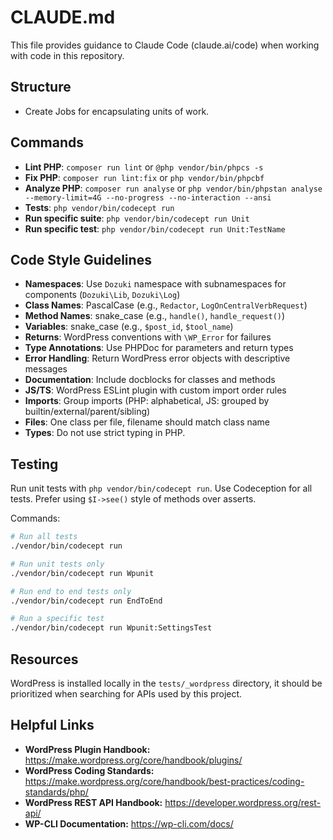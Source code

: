 # CLAUDE.md

This file provides guidance to Claude Code (claude.ai/code) when working with code in this repository.

## Structure

- Create Jobs for encapsulating units of work.

## Commands

- **Lint PHP**: `composer run lint` or `@php vendor/bin/phpcs -s`
- **Fix PHP**: `composer run lint:fix` or `php vendor/bin/phpcbf`
- **Analyze PHP**: `composer run analyse` or `php vendor/bin/phpstan analyse --memory-limit=4G --no-progress --no-interaction --ansi`
- **Tests**: `php vendor/bin/codecept run`
- **Run specific suite**: `php vendor/bin/codecept run Unit`
- **Run specific test**: `php vendor/bin/codecept run Unit:TestName`

## Code Style Guidelines
- **Namespaces**: Use `Dozuki` namespace with subnamespaces for components (`Dozuki\Lib`, `Dozuki\Log`)
- **Class Names**: PascalCase (e.g., `Redactor`, `LogOnCentralVerbRequest`)
- **Method Names**: snake_case (e.g., `handle()`, `handle_request()`)
- **Variables**: snake_case (e.g., `$post_id`, `$tool_name`)
- **Returns**: WordPress conventions with `\WP_Error` for failures
- **Type Annotations**: Use PHPDoc for parameters and return types
- **Error Handling**: Return WordPress error objects with descriptive messages
- **Documentation**: Include docblocks for classes and methods
- **JS/TS**: WordPress ESLint plugin with custom import order rules
- **Imports**: Group imports (PHP: alphabetical, JS: grouped by builtin/external/parent/sibling)
- **Files**: One class per file, filename should match class name
- **Types**: Do not use strict typing in PHP.

## Testing

Run unit tests with `php vendor/bin/codecept run`. Use Codeception for all tests. Prefer
using `$I->see()` style of methods over asserts.

Commands:
```bash
# Run all tests
./vendor/bin/codecept run

# Run unit tests only
./vendor/bin/codecept run Wpunit

# Run end to end tests only
./vendor/bin/codecept run EndToEnd 

# Run a specific test
./vendor/bin/codecept run Wpunit:SettingsTest
```

## Resources

WordPress is installed locally in the `tests/_wordpress` directory, it should be prioritized
when searching for APIs used by this project.

## Helpful Links

- **WordPress Plugin Handbook:** https://make.wordpress.org/core/handbook/plugins/
- **WordPress Coding Standards:** https://make.wordpress.org/core/handbook/best-practices/coding-standards/php/
- **WordPress REST API Handbook:** https://developer.wordpress.org/rest-api/
- **WP-CLI Documentation:** https://wp-cli.com/docs/
